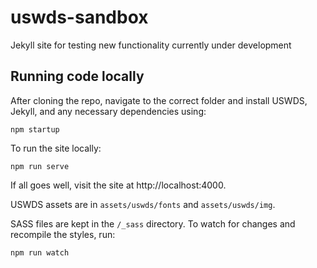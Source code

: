 # uswds-sandbox
Jekyll site for testing new functionality currently under development

## Running code locally
After cloning the repo, navigate to the correct folder and install USWDS, Jekyll, and any necessary dependencies using:
```
npm startup
```
To run the site locally:
```
npm run serve
```
If all goes well, visit the site at http://localhost:4000.

USWDS assets are in `assets/uswds/fonts` and `assets/uswds/img`.

SASS files are kept in the `/_sass` directory. To watch for changes and recompile the styles, run:
```
npm run watch
```
